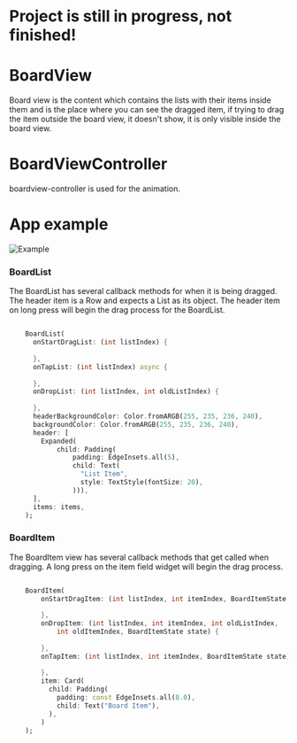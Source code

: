 # Project is still in progress, not finished!

# BoardView
Board view is the content which contains the lists with their items inside them and is the place where you can see the
dragged item, if trying to drag the item outside the board view, it doesn't show, it is only visible inside the board view.

# BoardViewController
boardview-controller is used for the animation.

# App example
![Example](https://github.com/jakebonk/FlutterBoardView/blob/master/images/example.gif?raw=true)

### BoardList

The BoardList has several callback methods for when it is being dragged. The header item is a Row and expects a List<Widget> as its object. The header item on long press will begin the drag process for the BoardList.

``` dart

    BoardList(
      onStartDragList: (int listIndex) {
    
      },
      onTapList: (int listIndex) async {
    
      },
      onDropList: (int listIndex, int oldListIndex) {       
       
      },
      headerBackgroundColor: Color.fromARGB(255, 235, 236, 240),
      backgroundColor: Color.fromARGB(255, 235, 236, 240),
      header: [
        Expanded(
            child: Padding(
                padding: EdgeInsets.all(5),
                child: Text(
                  "List Item",
                  style: TextStyle(fontSize: 20),
                ))),
      ],
      items: items,
    );

```

### BoardItem

The BoardItem view has several callback methods that get called when dragging. A long press on the item field widget will begin the drag process.

``` dart

    BoardItem(
        onStartDragItem: (int listIndex, int itemIndex, BoardItemState state) {
        
        },
        onDropItem: (int listIndex, int itemIndex, int oldListIndex,
            int oldItemIndex, BoardItemState state) {
                      
        },
        onTapItem: (int listIndex, int itemIndex, BoardItemState state) async {
        
        },
        item: Card(
          child: Padding(
            padding: const EdgeInsets.all(8.0),
            child: Text("Board Item"),
          ),
        )
    );

```
